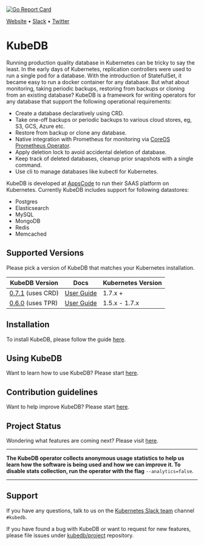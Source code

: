 [![Go Report Card](https://goreportcard.com/badge/github.com/kubedb/cli)](https://goreportcard.com/report/github.com/kubedb/cli)

[Website](https://kubedb.com) • [Slack](http://slack.kubernetes.io) • [Twitter](https://twitter.com/KubeDB)

# KubeDB
Running production quality database in Kubernetes can be tricky to say the least. In the early days of Kubernetes, replication controllers were used to run a single pod for a database. With the introduction of StatefulSet, it became easy to run a docker container for any database. But what about monitoring, taking periodic backups, restoring from backups or cloning from an existing database? KubeDB is a framework for writing operators for any database that support the following operational requirements:

 - Create a database declaratively using CRD.
 - Take one-off backups or periodic backups to various cloud stores, eg, S3, GCS, Azure etc.
 - Restore from backup or clone any database.
 - Native integration with Prometheus for monitoring via [CoreOS Prometheus Operator](https://github.com/coreos/prometheus-operator).
 - Apply deletion lock to avoid accidental deletion of database.
 - Keep track of deleted databases, cleanup prior snapshots with a single command.
 - Use cli to manage databases like kubectl for Kubernetes.

KubeDB is developed at [AppsCode](https://twitter.com/AppsCodeHQ) to run their SAAS platform on Kubernetes. Currently KubeDB includes support for following datastores:
 - Postgres
 - Elasticsearch
 - MySQL
 - MongoDB
 - Redis
 - Memcached

## Supported Versions
Please pick a version of KubeDB that matches your Kubernetes installation.

| KubeDB Version                                                       | Docs                                                        | Kubernetes Version |
|----------------------------------------------------------------------|-------------------------------------------------------------|--------------------|
| [0.7.1](https://github.com/kubedb/cli/releases/tag/0.7.1) (uses CRD) | [User Guide](https://github.com/kubedb/cli/tree/0.7.1/docs) | 1.7.x +            |
| [0.6.0](https://github.com/kubedb/cli/releases/tag/0.6.0) (uses TPR) | [User Guide](https://github.com/kubedb/cli/tree/0.6.0/docs) | 1.5.x - 1.7.x      |

## Installation
To install KubeDB, please follow the guide [here](/docs/install.md).

## Using KubeDB
Want to learn how to use KubeDB? Please start [here](/docs/tutorials/README.md).

## Contribution guidelines
Want to help improve KubeDB? Please start [here](/CONTRIBUTING.md).

## Project Status
Wondering what features are coming next? Please visit [here](/ROADMAP.md).

---

**The KubeDB operator collects anonymous usage statistics to help us learn how the software is being used and how we can improve it. To disable stats collection, run the operator with the flag** `--analytics=false`.

---

## Support
If you have any questions, talk to us on the [Kubernetes Slack team](http://slack.kubernetes.io/) channel `#kubedb`.

If you have found a bug with KubeDB or want to request for new features, please file issues under [kubedb/project](https://github.com/kubedb/project/issues/new) repository.
